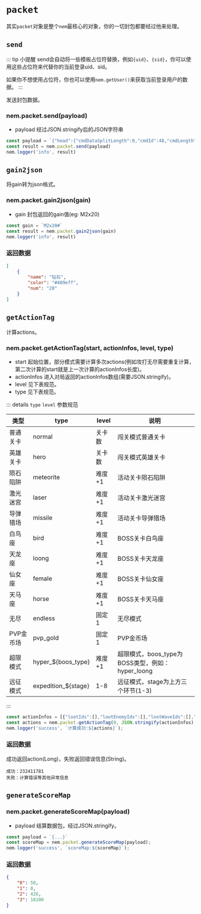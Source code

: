 # `packet` <Badge type="info" text="Object" />

其实`packet`对象是整个`nem`最核心的对象，你的一切封包都要经过他来处理。

## `send` <Badge type="info" text="function" />

::: tip 小提醒
send会自动将一些模板占位符替换，例如`{uid}`、`{sid}`，你可以使用这些占位符来代替你的当前登录uid、sid。

如果你不想使用占位符，你也可以使用`nem.getUser()`来获取当前登录用户的数据。
:::

发送封包数据。

### nem.packet.send(payload)

- payload <Badge type="info" text="String" /> 经过JSON.stringify后的JSON字符串


```javascript
const payload = `{"head":{"cmdDataSplitLength":0,"cmdId":48,"cmdLength":0,"cmdSequence":"{cmdSequence}","cmdVersion":4,"headVersion":0,"timestamp":"{timestamp}","crcVerify":0,"platform":0,"reconnect":false,"sid":"{sid}","uid":"{uid}"},"type":1,"id":1,"subId":0,"targets":[{"type":11,"sd_id":1,"quality":2,"level":0},{"type":11,"sd_id":2,"quality":2,"level":0},{"type":11,"sd_id":3,"quality":2,"level":0}],"md5s":[],"fuid":"0","pvpAreaId":-1}`
const result = nem.packet.send(payload)
nem.logger('info', result)
```

## `gain2json` <Badge type="info" text="function" />

将gain转为json格式。

### nem.packet.gain2json(gain)

- gain <Badge type="info" text="String" /> 封包返回的gain值(eg: M2x20)

```javascript
const gain = `M2x20#`
const result = nem.packet.gain2json(gain)
nem.logger('info', result)
```

### 返回数据

```json
[
    {
        "name": "钻石",
        "color": "#409eff",
        "num": "20"
    }
]
```


## `getActionTag` <Badge type="info" text="function" />

计算actions。

### nem.packet.getActionTag(start, actionInfos, level, type)

- start <Badge type="info" text="Integer" /> 起始位置，部分模式需要计算多次actions(例如攻打无尽需要重复计算，第二次计算的start就是上一次计算的actionInfos长度)。
- actionInfos <Badge type="info" text="String" /> 进入对局返回的actionInfos数组(需要JSON.stringify)。
- level <Badge type="info" text="Integer" /> 见下表规范。
- type <Badge type="info" text="String" /> 见下表规范。

::: details `type` `level` 参数规范



| 类型     | type                  | level | 说明                                   |
|--------|-----------------------|-------|--------------------------------------|
| 普通关卡   | normal                | 关卡数   | 闯关模式普通关卡                             |
| 英雄关卡   | hero                  | 关卡数   | 闯关模式英雄关卡                             |
| 陨石陷阱   | meteorite             | 难度+1  | 活动关卡陨石陷阱                             |
| 激光迷宫   | laser                 | 难度+1  | 活动关卡激光迷宫                             |
| 导弹猎场   | missile               | 难度+1  | 活动关卡导弹猎场                             |
| 白鸟座    | bird                  | 难度+1  | BOSS关卡白鸟座                            |
| 天龙座    | loong                 | 难度+1  | BOSS关卡天龙座                            |
| 仙女座    | female                | 难度+1  | BOSS关卡仙女座                            |
| 天马座    | horse                 | 难度+1  | BOSS关卡天马座                            |
| 无尽     | endless               | 固定1   | 无尽模式                                 |
| PVP金币场 | pvp_gold              | 固定1   | PVP金币场                               |
| 超限模式   | hyper_$\{boos_type\}  | 难度+1  | 超限模式，boos_type为BOSS类型，例如：hyper_loong |
| 远征模式   | expedition_$\{stage\} | 1-8   | 远征模式，stage为上方三个环节(1-3)               |


:::


```javascript
const actionInfos = [{"lootIds":[],"lootEnemyIds":[],"lootWaveIds":[],"norId":2}]
const actions = nem.packet.getActionTag(0, JSON.stringify(actionInfos),1, 'pvp_gold');
nem.logger('success', `计算成功:${actions}`);
```

### 返回数据

成功返回action(Long)，失败返回错误信息(String)。
```
成功：232411781
失败：计算错误等其他异常信息
```


## `generateScoreMap` <Badge type="info" text="function" />


### nem.packet.generateScoreMap(payload)

- payload <Badge type="info" text="String" /> 结算数据包，经过JSON.stringify。

```javascript
const payload = `{...}`
const scoreMap = nem.packet.generateScoreMap(payload);
nem.logger('success', `scoreMap:${scoreMap}`);
```

### 返回数据

```json
{
    "0": 50,
    "1": 0,
    "2": 426,
    "3": 16100
}
```